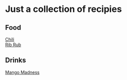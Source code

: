 # Just a collection of recipies

## Food
[Chili](food/chili.md)  
[Rib Rub](food/ribrub.md)  

## Drinks
[Mango Madness](drinks/mango_madness.md)  
